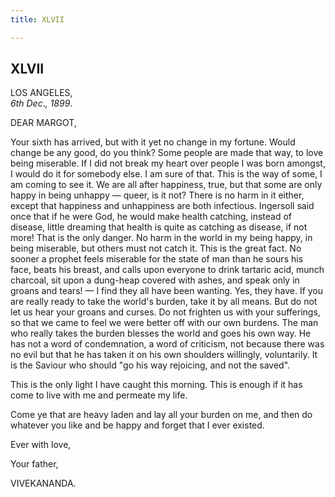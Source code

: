 ```yaml
---
title: XLVII

---
```





  

  


## XLVII

LOS ANGELES,  
*6th Dec*.*, 1899*.

DEAR MARGOT,

Your sixth has arrived, but with it yet no change in my fortune. Would
change be any good, do you think? Some people are made that way, to love
being miserable. If I did not break my heart over people I was born
amongst, I would do it for somebody else. I am sure of that. This is the
way of some, I am coming to see it. We are all after happiness, true,
but that some are only happy in being unhappy — queer, is it not? There
is no harm in it either, except that happiness and unhappiness are both
infectious. Ingersoll said once that if he were God, he would make
health catching, instead of disease, little dreaming that health is
quite as catching as disease, if not more! That is the only danger. No
harm in the world in my being happy, in being miserable, but others must
not catch it. This is the great fact. No sooner a prophet feels
miserable for the state of man than he sours his face, beats his breast,
and calls upon everyone to drink tartaric acid, munch charcoal, sit upon
a dung-heap covered with ashes, and speak only in groans and tears! — I
find they all have been wanting. Yes, they have. If you are really ready
to take the world's burden, take it by all means. But do not let us hear
your groans and curses. Do not frighten us with your sufferings, so that
we came to feel we were better off with our own burdens. The man who
really takes the burden blesses the world and goes his own way. He has
not a word of condemnation, a word of criticism, not because there was
no evil but that he has taken it on his own shoulders willingly,
voluntarily. It is the Saviour who should "go his way rejoicing, and not
the saved".

This is the only light I have caught this morning. This is enough if it
has come to live with me and permeate my life.

Come ye that are heavy laden and lay all your burden on me, and then do
whatever you like and be happy and forget that I ever existed.

Ever with love, 

Your father,

VIVEKANANDA.  


